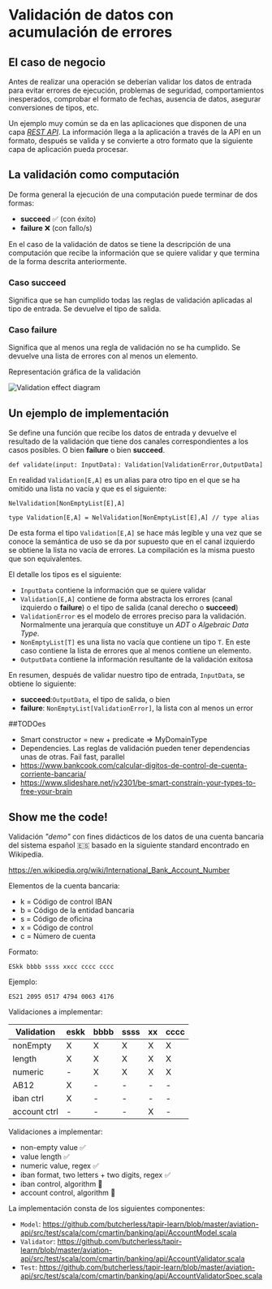 # Validación de datos con acumulación de errores

## El caso de negocio

Antes de realizar una operación se deberían validar los datos de entrada para evitar errores de ejecución, problemas de seguridad, comportamientos inesperados, comprobar el formato de fechas, ausencia de datos, asegurar conversiones de tipos, etc.

Un ejemplo muy común se da en las aplicaciones que disponen de una capa [*REST API*](https://en.wikipedia.org/wiki/Representational_state_transfer). La información llega a la aplicación a través de la API en un formato, después se valida y se convierte a otro formato que la siguiente capa de aplicación pueda procesar.


## La validación como computación

De forma general la ejecución de una computación puede terminar de dos formas:
- **succeed** :white_check_mark: (con éxito)
- **failure** :x: (con fallo/s)

En el caso de la validación de datos se tiene la descripción de una computación que recibe la información que se quiere validar y que termina de la forma descrita anteriormente.

### Caso succeed
Significa que se han cumplido todas las reglas de validación aplicadas al tipo de entrada. Se devuelve el tipo de salida.

### Caso failure
Significa que al menos una regla de validación no se ha cumplido. Se devuelve una lista de errores con al menos un elemento.

Representación gráfica de la validación

![Validation effect diagram](http://www.plantuml.com/plantuml/proxy?cache=no&src=https://raw.githubusercontent.com/butcherless/tapir-learn/master/docs/validation-effect-diagram.puml)

## Un ejemplo de implementación

Se define una función que recibe los datos de entrada y devuelve el resultado de la validación que tiene dos canales correspondientes a los casos posibles. O bien **failure** o bien **succeed**.

`def validate(input: InputData): Validation[ValidationError,OutputData]`

En realidad `Validation[E,A]` es un alias para otro tipo en el que se ha omitido una lista no vacía y que es el siguiente:

`NelValidation[NonEmptyList[E],A]`

`type Validation[E,A] = NelValidation[NonEmptyList[E],A] // type alias`

De esta forma el tipo `Validation[E,A]` se hace más legible y una vez que se conoce la semántica de uso se da por supuesto que en el canal izquierdo se obtiene la lista no vacía de errores. La compilación es la misma puesto que son equivalentes.

El detalle los tipos es el siguiente:
- `InputData` contiene la información que se quiere validar
- `Validation[E,A]` contiene de forma abstracta los errores (canal izquierdo o **failure**) o el tipo de salida (canal derecho o **succeed**)
- `ValidationError` es el modelo de errores preciso para la validación. Normalmente una jerarquía que constituye un *ADT* o *Algebraic Data Type*.
- `NonEmptyList[T]` es una lista no vacía que contiene un tipo `T`. En este caso contiene la lista de errores que al menos contiene un elemento.
- `OutputData` contiene la información resultante de la validación exitosa

En resumen, después de validar nuestro tipo de entrada, `InputData`, se obtiene lo siguiente:

- **succeed**:`OutputData`, el tipo de salida, o bien
- **failure**: `NonEmptyList[ValidationError]`, la lista con al menos un error

##TODOes

- Smart constructor = new + predicate => MyDomainType
- Dependencies. Las reglas de validación pueden tener dependencias unas de otras. Fail fast, parallel
- https://www.bankcook.com/calcular-digitos-de-control-de-cuenta-corriente-bancaria/
- https://www.slideshare.net/jv2301/be-smart-constrain-your-types-to-free-your-brain


## Show me the code!

Validación *"demo"* con fines didácticos de los datos de una cuenta bancaria del sistema español :es: basado en la siguiente standard encontrado en Wikipedia.

https://en.wikipedia.org/wiki/International_Bank_Account_Number

Elementos de la cuenta bancaria:

- k = Código de control IBAN
- b = Código de la entidad bancaria
- s = Código de oficina
- x = Código de control
- c = Número de cuenta

Formato:

`ESkk bbbb ssss xxcc cccc cccc`

Ejemplo:

`ES21 2095 0517 4794 0063 4176`

Validaciones a implementar:

|Validation  | eskk | bbbb | ssss |  xx  | cccc |
|------------|------|------|------|------|------|
|nonEmpty    | X    | X    | X    | X    | X    |
|length      | X    | X    | X    | X    | X    |
|numeric     | -    | X    | X    | X    | X    |
|AB12        | X    | -    | -    | -    | -    |
|iban ctrl   | X    | -    | -    | -    | -    |
|account ctrl| -    | -    | -    | X    | -    |

Validaciones a implementar:

- non-empty value :white_check_mark:
- value length :white_check_mark:
- numeric value, regex :white_check_mark:
- iban format, two letters + two digits, regex :white_check_mark:
- iban control, algorithm :black_square_button:
- account control, algorithm :black_square_button:

La implementación consta de los siguientes componentes:

- `Model`: https://github.com/butcherless/tapir-learn/blob/master/aviation-api/src/test/scala/com/cmartin/banking/api/AccountModel.scala
- `Validator`: https://github.com/butcherless/tapir-learn/blob/master/aviation-api/src/test/scala/com/cmartin/banking/api/AccountValidator.scala
- `Test`: https://github.com/butcherless/tapir-learn/blob/master/aviation-api/src/test/scala/com/cmartin/banking/api/AccountValidatorSpec.scala
